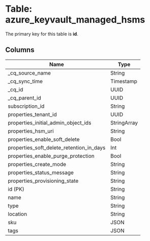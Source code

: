 # Table: azure_keyvault_managed_hsms



The primary key for this table is **id**.


## Columns
| Name          | Type          |
| ------------- | ------------- |
|_cq_source_name|String|
|_cq_sync_time|Timestamp|
|_cq_id|UUID|
|_cq_parent_id|UUID|
|subscription_id|String|
|properties_tenant_id|UUID|
|properties_initial_admin_object_ids|StringArray|
|properties_hsm_uri|String|
|properties_enable_soft_delete|Bool|
|properties_soft_delete_retention_in_days|Int|
|properties_enable_purge_protection|Bool|
|properties_create_mode|String|
|properties_status_message|String|
|properties_provisioning_state|String|
|id (PK)|String|
|name|String|
|type|String|
|location|String|
|sku|JSON|
|tags|JSON|